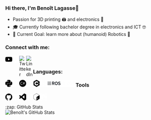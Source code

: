 ### Hi there, I'm Benoît Lagasse👋
- Passion for 3D printing 🖨️ and electronics 🔌
- 🎓 Currently following bachelor degree in electronics and ICT 🤓
- 🥅 Current Goal: learn more about (humanoid) Robotics 🤖

### Connect with me:
[<img align="left" alt="YouTube" width="22px" src="/icons/youtube.png" />][youtube]
[<img align="left" alt="YouTube" width="22px" src="/icons/youtube_w.png" />][youtube]
[<img align="left" alt="Twitter" width="22px" src="https://cdn.jsdelivr.net/npm/simple-icons@v3/icons/twitter.svg" />][twitter]
[<img align="left" alt="LinkedIn" width="22px" src="https://cdn.jsdelivr.net/npm/simple-icons@v3/icons/linkedin.svg" />][linkedin]

<br />

### Languages:

<img align="left" alt="Python"     height="22px" src="/icons/python.png" />
<img align="left" alt="Python_w"     height="22px" src="/icons/python_w.png" />

<img align="left" alt="C#"     height="22px" src="/icons/csharp.png" />
<img align="left" alt="C#_w"     height="22px" src="/icons/csharp_w.png" />

<img align="left" alt="C++"     height="22px" src="/icons/cplusplus.png" />
<img align="left" alt="C++_w"     height="22px" src="/icons/cplusplus_w.png" />

<img align="left" alt="ROS"     height="22px" src="/icons/ros.png" />
<img align="left" alt="ROS_w"     height="22px" src="/icons/ros_w.png" />


### Tools

<img align="left" alt="GitHub"  width="22px"  src="/icons/github.png" />
<img align="left" alt="GitHub_w"  width="22px"  src="/icons/github_w.png" />

<img align="left" alt="VS Code"  width="22px"  src="/icons/visualstudiocode.png" />
<img align="left" alt="VS Code_w"  width="22px"  src="/icons/visualstudiocode_w.png" />

<img align="left" alt="Bash"  width="22px"  src="/icons/gnubash.png" />
<img align="left" alt="Bash_w"  width="22px"  src="/icons/gnubash_w.png" />

<br />

<br />
  <summary>:zap: GitHub Stats</summary>
  <img align="left" alt="Benoît's GitHub Stats" src="https://github-readme-stats.benoit-ldl.vercel.app/api?username=Benoit-LdL&theme=radical&show_icons=true&hide_border=true" />
<br />

[twitter]: https://twitter.com/Benoit_Lagasse
[youtube]: https://www.youtube.com/channel/UCuAWMRR3BdT-krnY0wwdvYg
[linkedin]: https://www.linkedin.com/in/benoit-ldl
